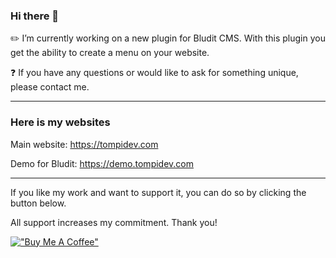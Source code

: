 ### Hi there 👋

✏️ I’m currently working on a new plugin for Bludit CMS. With this plugin you get the ability to create a menu on your website.

❓ If you have any questions or would like to ask for something unique, please contact me.

---

### Here is my websites

Main website: https://tompidev.com

Demo for Bludit: https://demo.tompidev.com

---
If you like my work and want to support it, you can do so by clicking the button below.

All support increases my commitment. Thank you!

[!["Buy Me A Coffee"](https://www.buymeacoffee.com/assets/img/custom_images/orange_img.png)](https://www.buymeacoffee.com/tompidev)

<!--
**tompidev/tompidev** is a ✨ _special_ ✨ repository because its `README.md` (this file) appears on your GitHub profile.

Here are some ideas to get you started:

- 🌱 I’m currently learning ...
- 👯 I’m looking to collaborate on ...
- 🤔 I’m looking for help with ...
- 💬 Ask me about ...
- 📫 How to reach me: ...
- 😄 Pronouns: ...
- ⚡ Fun fact: ...
-->
